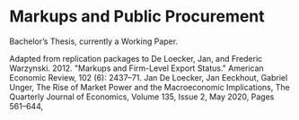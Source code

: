 # Markups and Public Procurement
Bachelor’s Thesis, currently a Working Paper.

Adapted from replication packages to 
De Loecker, Jan, and Frederic Warzynski. 2012. "Markups and Firm-Level Export Status." American Economic Review, 102 (6): 2437–71.
Jan De Loecker, Jan Eeckhout, Gabriel Unger, The Rise of Market Power and the Macroeconomic Implications, The Quarterly Journal of Economics, Volume 135, Issue 2, May 2020, Pages 561–644,

